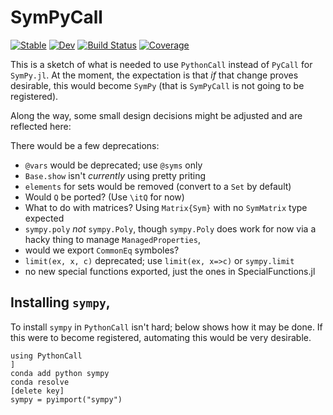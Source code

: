 # SymPyCall

[![Stable](https://img.shields.io/badge/docs-stable-blue.svg)](https://jverzani.github.io/SymPyCall.jl/stable)
[![Dev](https://img.shields.io/badge/docs-dev-blue.svg)](https://jverzani.github.io/SymPyCall.jl/dev)
[![Build Status](https://github.com/jverzani/SymPyCall.jl/actions/workflows/CI.yml/badge.svg?branch=main)](https://github.com/jverzani/SymPyCall.jl/actions/workflows/CI.yml?query=branch%3Amain)
[![Coverage](https://codecov.io/gh/jverzani/SymPyCall.jl/branch/main/graph/badge.svg)](https://codecov.io/gh/jverzani/SymPyCall.jl)


This is a sketch of what is needed to use `PythonCall` instead of `PyCall` for `SymPy.jl`. At the moment, the expectation is that *if* that change proves desirable, this would become `SymPy` (that is `SymPyCall` is not going to be registered).

Along the way, some small design decisions might be adjusted and are reflected here:

There would be a few deprecations:
* `@vars` would be deprecated; use `@syms` only
* `Base.show` isn't *currently* using pretty priting
* `elements` for sets would be removed (convert to a `Set` by default)
* Would `Q` be ported? (Use `\itQ` for now)
* What to do with matrices? Using `Matrix{Sym}` with no `SymMatrix` type expected
* `sympy.poly` *not* `sympy.Poly`, though `sympy.Poly` does work for now via a hacky thing to manage `ManagedProperties`,
* would we export `CommonEq` symboles?
* `limit(ex, x, c)` deprecated; use `limit(ex, x=>c)` or `sympy.limit`
* no new special functions exported, just the ones in SpecialFunctions.jl


## Installing `sympy`,

To install `sympy` in `PythonCall` isn't hard; below shows how it may be done. If this were to become registered, automating this would be very desirable.

```
using PythonCall
]
conda add python sympy
conda resolve
[delete key]
sympy = pyimport("sympy")
```
